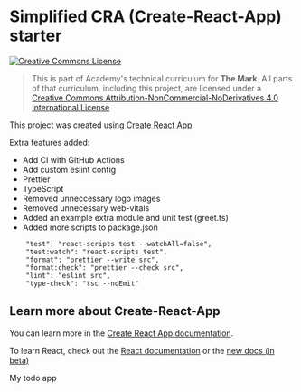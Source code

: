 # Simplified CRA (Create-React-App) starter

<a rel="license" href="http://creativecommons.org/licenses/by-nc-nd/4.0/"><img alt="Creative Commons License" style="border-width:0" src="https://i.creativecommons.org/l/by-nc-nd/4.0/88x31.png" /></a>

> This is part of Academy's technical curriculum for **The Mark**. All parts of that curriculum, including this project, are licensed under a <a rel="license" href="http://creativecommons.org/licenses/by-nc-nd/4.0/">Creative Commons Attribution-NonCommercial-NoDerivatives 4.0 International License</a>

This project was created using [Create React App](https://create-react-app.dev/)

Extra features added:

-   Add CI with GitHub Actions
-   Add custom eslint config
-   Prettier
-   TypeScript
-   Removed unneccessary logo images
-   Removed unnecessary web-vitals
-   Added an example extra module and unit test (greet.ts)
-   Added more scripts to package.json

```
    "test": "react-scripts test --watchAll=false",
    "test:watch": "react-scripts test",
    "format": "prettier --write src",
    "format:check": "prettier --check src",
    "lint": "eslint src",
    "type-check": "tsc --noEmit"
```

## Learn more about Create-React-App

You can learn more in the [Create React App documentation](https://create-react-app.dev/).

To learn React, check out the [React documentation](https://reactjs.org/) or the [new docs (in beta)](https://beta.reactjs.org/)


My todo app